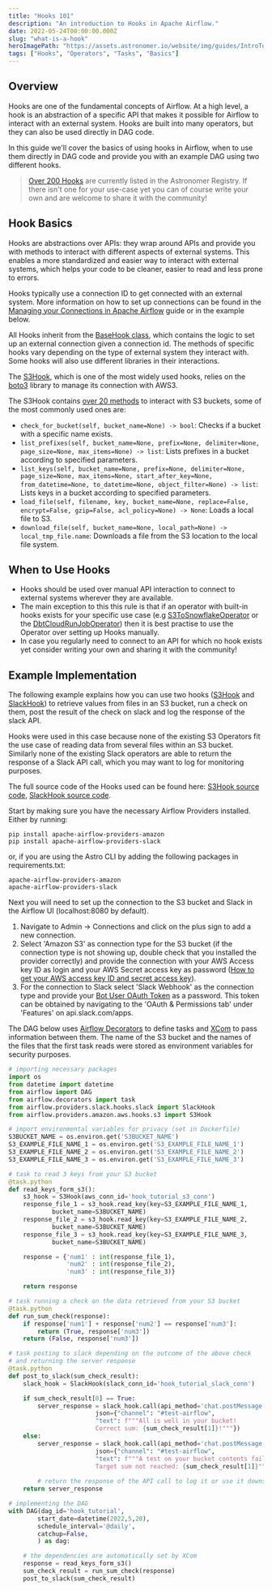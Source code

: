```yaml
---
title: "Hooks 101"
description: "An introduction to Hooks in Apache Airflow."
date: 2022-05-24T00:00:00.000Z
slug: "what-is-a-hook"
heroImagePath: "https://assets.astronomer.io/website/img/guides/IntroToDAG_preview.png"
tags: ["Hooks", "Operators", "Tasks", "Basics"]
---
```


## Overview

Hooks are one of the fundamental concepts of Airflow. At a high level, a hook is an abstraction of a specific API that makes it possible for Airflow to interact with an external system. Hooks are built into many operators, but they can also be used directly in DAG code.

In this guide we'll cover the basics of using hooks in Airflow, when to use them directly in DAG code and provide you with an example DAG using two different hooks.

>[Over 200 Hooks](https://registry.astronomer.io/modules/?types=hooks%2CHooks&page=2) are currently listed in the Astronomer Registry.  If there isn't one for your use-case yet you can of course write your own and are welcome to share it with the community!


## Hook Basics

Hooks are abstractions over APIs: they wrap around APIs and provide you with methods to interact with different aspects of external systems. This enables a more standardized and easier way to interact with external systems, which helps your code to be cleaner, easier to read and less prone to errors.

Hooks typically use a connection ID to get connected with an external system. More information on how to set up connections can be found in the [Managing your Connections in Apache Airflow](https://www.astronomer.io/guides/connections/) guide or in the example below.

All Hooks inherit from the [BaseHook class](https://github.com/apache/airflow/blob/main/airflow/hooks/base.py), which contains the logic to set up an external connection given a connection id.
The methods of specific hooks vary depending on the type of external system they interact with. Some hooks will also use different libraries in their interactions.

The [S3Hook](https://registry.astronomer.io/providers/amazon/modules/s3hook), which is one of the most widely used hooks, relies on the [boto3](https://boto3.amazonaws.com/v1/documentation/api/latest/index.html) library to manage its connection with AWS3.  

The S3Hook contains [over 20 methods](https://github.com/apache/airflow/blob/main/airflow/providers/amazon/aws/hooks/s3.py) to interact with S3 buckets, some of the most commonly used ones are:

- `check_for_bucket(self, bucket_name=None) -> bool`: Checks if a bucket with a specific name exists.
- `list_prefixes(self, bucket_name=None, prefix=None, delimiter=None, page_size=None, max_items=None) -> list`: Lists prefixes in a bucket according to specified parameters.
- `list_keys(self, bucket_name=None, prefix=None, delimiter=None, page_size=None, max_items=None, start_after_key=None, from_datetime=None, to_datetime=None, object_filter=None) -> list`: Lists keys in a bucket according to specified parameters.
- `load_file(self, filename, key, bucket_name=None, replace=False, encrypt=False, gzip=False, acl_policy=None) -> None`: Loads a local file to S3.
- `download_file(self, bucket_name=None, local_path=None) -> local_tmp_file.name`: Downloads a file from the S3 location to the local file system.


## When to Use Hooks

- Hooks should be used over manual API interaction to connect to external systems wherever they are available.
- The main exception to this this rule is that if an operator with built-in hooks exists for your specific use case (e.g [S3ToSnowflakeOperator](https://airflow.apache.org/docs/apache-airflow-providers-snowflake/stable/operators/s3_to_snowflake.html) or the
[DbtCloudRunJobOperator](https://registry.astronomer.io/providers/dbt-cloud/modules/dbtcloudrunjoboperator)) then it is best practise to use the Operator over setting up Hooks manually.
- In case you regularly need to connect to an API for which no hook exists yet consider writing your own and sharing it with the community!


## Example Implementation

The following example explains how you can use two hooks ([S3Hook](https://registry.astronomer.io/providers/amazon/modules/s3hook) and [SlackHook](https://registry.astronomer.io/providers/slack/modules/slackhook)) to retrieve values from files in an S3 bucket, run a check on them, post the result of the check on slack and log the response of the slack API.

Hooks were used in this case because none of the existing S3 Operators fit the use case of reading data from several files within an S3 bucket. Similarly none of the existing Slack operators are able to return the response of a Slack API call, which you may want to log for monitoring purposes.

The full source code of the Hooks used can be found here: [S3Hook source code](https://github.com/apache/airflow/blob/main/airflow/providers/amazon/aws/hooks/s3.py), [SlackHook source code](https://github.com/apache/airflow/blob/main/airflow/providers/slack/hooks/slack.py).


Start by making sure you have the necessary Airflow Providers installed. Either by running:

```console
pip install apache-airflow-providers-amazon
pip install apache-airflow-providers-slack
```

or, if you are using the Astro CLI by adding the following packages in requirements.txt:

```text
apache-airflow-providers-amazon
apache-airflow-providers-slack
```

Next you will need to set up the connection to the S3 bucket and Slack in the Airflow UI (localhost:8080 by default).

1. Navigate to Admin -> Connections and click on the plus sign to add a new connection.
2. Select 'Amazon S3' as connection type for the S3 bucket (if the connection type is not showing up, double check that you installed the provider correctly) and provide the connection with your AWS Access key ID as login and your AWS Secret access key as password ([How to get your AWS access key ID and secret access key](https://docs.aws.amazon.com/powershell/latest/userguide/pstools-appendix-sign-up.html)).
3. For the connection to Slack select 'Slack Webhook' as the connection type and provide your [Bot User OAuth Token](https://api.slack.com/authentication/oauth-v2) as a password. This token can be obtained by navigating to the 'OAuth & Permissions tab' under 'Features' on api.slack.com/apps.


The DAG below uses [Airflow Decorators](https://registry.astronomer.io/guides/airflow-decorators) to define tasks and [XCom](https://registry.astronomer.io/guides/airflow-passing-data-between-tasks) to pass information between them. The name of the S3 bucket and the names of the files that the first task reads were stored as environment variables for security purposes.

```python
# importing necessary packages
import os
from datetime import datetime
from airflow import DAG
from airflow.decorators import task
from airflow.providers.slack.hooks.slack import SlackHook
from airflow.providers.amazon.aws.hooks.s3 import S3Hook

# import environmental variables for privacy (set in Dockerfile)
S3BUCKET_NAME = os.environ.get('S3BUCKET_NAME')
S3_EXAMPLE_FILE_NAME_1 = os.environ.get('S3_EXAMPLE_FILE_NAME_1')
S3_EXAMPLE_FILE_NAME_2 = os.environ.get('S3_EXAMPLE_FILE_NAME_2')
S3_EXAMPLE_FILE_NAME_3 = os.environ.get('S3_EXAMPLE_FILE_NAME_3')

# task to read 3 keys from your S3 bucket
@task.python
def read_keys_form_s3():
    s3_hook = S3Hook(aws_conn_id='hook_tutorial_s3_conn')
    response_file_1 = s3_hook.read_key(key=S3_EXAMPLE_FILE_NAME_1,
			bucket_name=S3BUCKET_NAME)
    response_file_2 = s3_hook.read_key(key=S3_EXAMPLE_FILE_NAME_2,
			bucket_name=S3BUCKET_NAME)
    response_file_3 = s3_hook.read_key(key=S3_EXAMPLE_FILE_NAME_3,
			bucket_name=S3BUCKET_NAME)

    response = {'num1' : int(response_file_1),
                'num2' : int(response_file_2),
                'num3' : int(response_file_3)}

    return response

# task running a check on the data retrieved from your S3 bucket
@task.python
def run_sum_check(response):
    if response['num1'] + response['num2'] == response['num3']:
        return (True, response['num3'])
    return (False, response['num3'])

# task posting to slack depending on the outcome of the above check
# and returning the server response
@task.python
def post_to_slack(sum_check_result):
    slack_hook = SlackHook(slack_conn_id='hook_tutorial_slack_conn')

    if sum_check_result[0] == True:
        server_response = slack_hook.call(api_method='chat.postMessage',
						json={"channel": "#test-airflow",
						"text": f"""All is well in your bucket!
						Correct sum: {sum_check_result[1]}!"""})
    else:
        server_response = slack_hook.call(api_method='chat.postMessage',
						json={"channel": "#test-airflow",
						"text": f"""A test on your bucket contents failed!
						Target sum not reached: {sum_check_result[1]}"""})
						
		# return the response of the API call to log it or use it downstream
    return server_response

# implementing the DAG
with DAG(dag_id='hook_tutorial',
        start_date=datetime(2022,5,20),
        schedule_interval='@daily',
        catchup=False,
        ) as dag:

    # the dependencies are automatically set by XCom
    response = read_keys_form_s3()
    sum_check_result = run_sum_check(response)
    post_to_slack(sum_check_result)
```
